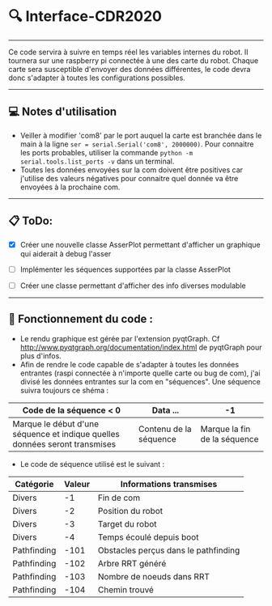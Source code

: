 # :mag: Interface-CDR2020

------------------------------------------------------------------------

Ce code servira à suivre en temps réel les variables internes du robot. Il tournera sur une raspberry pi connectée à une des carte du robot. Chaque carte sera susceptible d'envoyer des données différentes, le code devra donc s'adapter à toutes les configurations possibles.

-----
**:computer: Notes d'utilisation**
-

- Veiller à modifier 'com8' par le port auquel la carte est branchée dans le main à la ligne `ser = serial.Serial('com8', 2000000)`. Pour connaitre les ports probables, utiliser la commande `python -m serial.tools.list_ports -v` dans un terminal.
- Toutes les données envoyées sur la com doivent être positives car j'utilise des valeurs négatives pour connaitre quel donnée va être envoyées à la prochaine com.

-----

**:clipboard: ToDo:**
-
- [X] Créer une nouvelle classe AsserPlot permettant d'afficher un graphique qui aiderait à debug l'asser
- [ ] Implémenter les séquences supportées par la classe AsserPlot
- [ ] Créer une classe permettant d'afficher des info diverses modulable 


---
**:memo: Fonctionnement du code :**
-

- Le rendu graphique est gérée par l'extension pyqtGraph. Cf http://www.pyqtgraph.org/documentation/index.html de pyqtGraph pour plus d'infos.
- Afin de rendre le code capable de s'adapter à toutes les données entrantes (raspi connectée à n'importe quelle carte ou bug de com), j'ai divisé les données entrantes sur la com en "séquences". Une séquence suivra toujours ce shéma : 

| Code de la séquence < 0 | Data ... | -1 |
|-------------------------|----------|----|
| Marque le début d'une séquence et indique quelles données seront transmises | Contenu de la séquence | Marque la fin de la séquence |

- Le code de séquence utilisé est le suivant :

| Catégorie| Valeur | Informations transmises |
|----------|--------|-------------------------|
| Divers | -1 | Fin de com |
| Divers | -2 | Position du robot |
| Divers | -3 | Target du robot |
| Divers | -4 | Temps écoulé depuis boot |
| Pathfinding | -101 | Obstacles perçus dans le pathfinding |
| Pathfinding | -102 | Arbre RRT généré |
| Pathfinding | -103 | Nombre de noeuds dans RRT |
| Pathfinding | -104 | Chemin trouvé |


